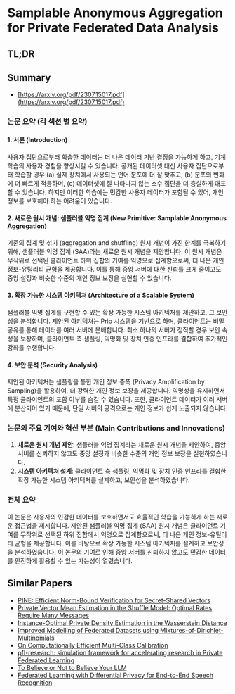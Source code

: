 # Samplable Anonymous Aggregation for Private Federated Data Analysis
## TL;DR
## Summary
- [https://arxiv.org/pdf/2307.15017.pdf](https://arxiv.org/pdf/2307.15017.pdf)

### 논문 요약 (각 섹션 별 요약)

#### 1. 서론 (Introduction)
사용자 집단으로부터 학습한 데이터는 더 나은 데이터 기반 결정을 가능하게 하고, 기계 학습의 사용자 경험을 향상시킬 수 있습니다. 공개된 데이터셋 대신 사용자 집단으로부터 학습할 경우 (a) 실제 장치에서 사용되는 언어 분포에 더 잘 맞추고, (b) 분포의 변화에 더 빠르게 적응하며, (c) 데이터셋에 잘 나타나지 않는 소수 집단을 더 충실하게 대표할 수 있습니다. 하지만 이러한 학습에는 민감한 사용자 데이터가 포함될 수 있어, 개인 정보를 보호해야 하는 어려움이 있습니다.

#### 2. 새로운 원시 개념: 샘플러블 익명 집계 (New Primitive: Samplable Anonymous Aggregation)
기존의 집계 및 섞기 (aggregation and shuffling) 원시 개념이 가진 한계를 극복하기 위해, 샘플러블 익명 집계 (SAA)라는 새로운 원시 개념을 제안합니다. 이 원시 개념은 무작위로 선택된 클라이언트 하위 집합의 기여를 익명으로 집계함으로써, 더 나은 개인 정보-유틸리티 균형을 제공합니다. 이를 통해 중앙 서버에 대한 신뢰를 크게 줄이고도 중앙 설정과 비슷한 수준의 개인 정보 보장을 실현할 수 있습니다.

#### 3. 확장 가능한 시스템 아키텍처 (Architecture of a Scalable System)
샘플러블 익명 집계를 구현할 수 있는 확장 가능한 시스템 아키텍처를 제안하고, 그 보안성을 분석합니다. 제안된 아키텍처는 Prio 시스템을 기반으로 하며, 클라이언트는 비밀 공유를 통해 데이터를 여러 서버에 분배합니다. 최소 하나의 서버가 정직할 경우 보안 속성을 보장하며, 클라이언트 측 샘플링, 익명화 및 장치 인증 인프라를 결합하여 추가적인 강화를 수행합니다.

#### 4. 보안 분석 (Security Analysis)
제안된 아키텍처는 샘플링을 통한 개인 정보 증폭 (Privacy Amplification by Sampling)을 활용하여, 더 강력한 개인 정보 보장을 제공합니다. 익명성을 유지하면서 특정 클라이언트의 포함 여부를 숨길 수 있습니다. 또한, 클라이언트 데이터가 여러 서버에 분산되어 있기 때문에, 단일 서버의 공격으로는 개인 정보가 쉽게 노출되지 않습니다.

### 논문의 주요 기여와 혁신 부분 (Main Contributions and Innovations)
1. **새로운 원시 개념 제안**: 샘플러블 익명 집계라는 새로운 원시 개념을 제안하여, 중앙 서버를 신뢰하지 않고도 중앙 설정과 비슷한 수준의 개인 정보 보장을 실현하였습니다.
2. **시스템 아키텍처 설계**: 클라이언트 측 샘플링, 익명화 및 장치 인증 인프라를 결합한 확장 가능한 시스템 아키텍처를 설계하고, 보안성을 분석하였습니다.

### 전체 요약
이 논문은 사용자의 민감한 데이터를 보호하면서도 효율적인 학습을 가능하게 하는 새로운 접근법을 제시합니다. 제안된 샘플러블 익명 집계 (SAA) 원시 개념은 클라이언트 기여를 무작위로 선택된 하위 집합에서 익명으로 집계함으로써, 더 나은 개인 정보-유틸리티 균형을 제공합니다. 이를 바탕으로 확장 가능한 시스템 아키텍처를 설계하고 보안성을 분석하였습니다. 이 논문의 기여로 인해 중앙 서버를 신뢰하지 않고도 민감한 데이터를 안전하게 활용할 수 있는 가능성이 열렸습니다.

## Similar Papers
- [PINE: Efficient Norm-Bound Verification for Secret-Shared Vectors](2311.10237.md)
- [Private Vector Mean Estimation in the Shuffle Model: Optimal Rates Require Many Messages](2404.10201.md)
- [Instance-Optimal Private Density Estimation in the Wasserstein Distance](2406.19566.md)
- [Improved Modelling of Federated Datasets using Mixtures-of-Dirichlet-Multinomials](2406.02416.md)
- [On Computationally Efficient Multi-Class Calibration](2402.07821.md)
- [pfl-research: simulation framework for accelerating research in Private Federated Learning](2404.06430.md)
- [To Believe or Not to Believe Your LLM](2406.02543.md)
- [Federated Learning with Differential Privacy for End-to-End Speech Recognition](2310.00098.md)
